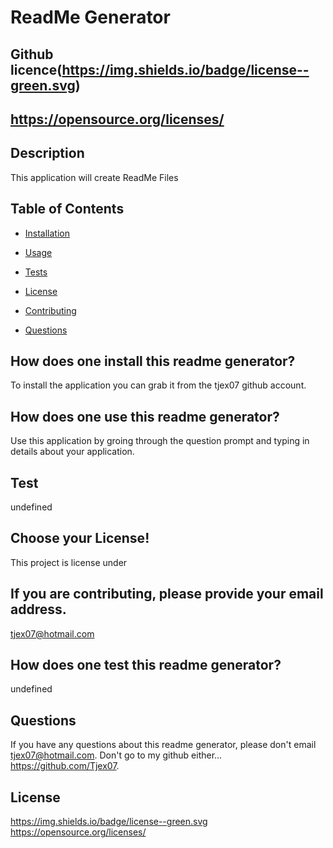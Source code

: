 # ReadMe Generator
  ## Github licence(https://img.shields.io/badge/license--green.svg)
  ## https://opensource.org/licenses/
  
  ## Description 
  This application will create ReadMe Files
  ## Table of Contents 
  * [Installation](#installation)
  * [Usage](#usage)
  * [Tests](#tests)
  * [License](#license)
  * [Contributing](#contributing)
 
  * [Questions](#questions)
  
  ## How does one install this readme generator? 
  To install the application you can grab it from the tjex07 github account.

  ## How does one use this readme generator? 
  Use this application by groing through the question prompt and typing in details about your application.

  ## Test 
  undefined

  ## Choose your License! 
  This project is license under 

  ## If you are contributing, please provide your email address. 
  tjex07@hotmail.com

  ## How does one test this readme generator? 
  undefined

  ## Questions 
  If you have any questions about this readme generator, please don't email tjex07@hotmail.com. Don't go to my github either... https://github.com/Tjex07.

  ## License
 https://img.shields.io/badge/license--green.svg
https://opensource.org/licenses/
  